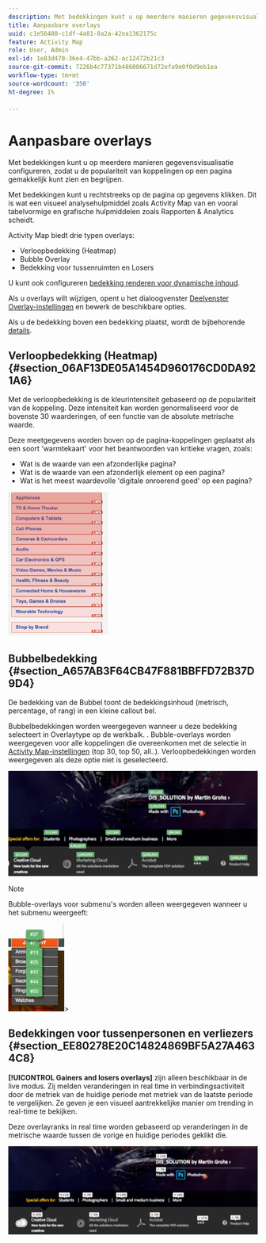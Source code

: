 ```yaml
---
description: Met bedekkingen kunt u op meerdere manieren gegevensvisualisatie configureren, zodat u de populariteit van koppelingen op een pagina gemakkelijk kunt zien en begrijpen.
title: Aanpasbare overlays
uuid: c1e56480-c1df-4a81-8a2a-42ea1362175c
feature: Activity Map
role: User, Admin
exl-id: 1e83d470-36e4-47bb-a262-ac12472b21c3
source-git-commit: 7226b4c77371b486006671d72efa9e0f0d9eb1ea
workflow-type: tm+mt
source-wordcount: '350'
ht-degree: 1%

---
```


# Aanpasbare overlays

Met bedekkingen kunt u op meerdere manieren gegevensvisualisatie configureren, zodat u de populariteit van koppelingen op een pagina gemakkelijk kunt zien en begrijpen.

Met bedekkingen kunt u rechtstreeks op de pagina op gegevens klikken. Dit is wat een visueel analysehulpmiddel zoals Activity Map van en vooral tabelvormige en grafische hulpmiddelen zoals Rapporten &amp; Analytics scheidt.

Activity Map biedt drie typen overlays:

* Verloopbedekking (Heatmap)
* Bubble Overlay
* Bedekking voor tussenruimten en Losers

U kunt ook configureren [bedekking renderen voor dynamische inhoud](/help/analyze/activity-map/activitymap-link-tracking/activitymap-stl-track-custom-elements.md).

Als u overlays wilt wijzigen, opent u het dialoogvenster [Deelvenster Overlay-instellingen](/help/analyze/activity-map/activitymap-overlay-settings.md) en bewerk de beschikbare opties.

Als u de bedekking boven een bedekking plaatst, wordt de bijbehorende [details](/help/analyze/activity-map/activitymap-overlay-details.md).

## Verloopbedekking (Heatmap) {#section_06AF13DE05A1454D960176CD0DA921A6}

Met de verloopbedekking is de kleurintensiteit gebaseerd op de populariteit van de koppeling. Deze intensiteit kan worden genormaliseerd voor de bovenste 30 waarderingen, of een functie van de absolute metrische waarde.

Deze meetgegevens worden boven op de pagina-koppelingen geplaatst als een soort &#39;warmtekaart&#39; voor het beantwoorden van kritieke vragen, zoals:

* Wat is de waarde van een afzonderlijke pagina?
* Wat is de waarde van een afzonderlijk element op een pagina?
* Wat is het meest waardevolle &#39;digitale onroerend goed&#39; op een pagina?

![](assets/gradient.png)

## Bubbelbedekking {#section_A657AB3F64CB47F881BBFFD72B37D9D4}

De bedekking van de Bubbel toont de bedekkingsinhoud (metrisch, percentage, of rang) in een kleine callout bel.

Bubbelbedekkingen worden weergegeven wanneer u deze bedekking selecteert in Overlaytype op de werkbalk. . Bubble-overlays worden weergegeven voor alle koppelingen die overeenkomen met de selectie in [Activity Map-instellingen](/help/analyze/activity-map/activitymap-overlay-settings.md) (top 30, top 50, all..). Verloopbedekkingen worden weergegeven als deze optie niet is geselecteerd.

![](assets/bubble_overlay.png)

>[!NOTE]
>
>Bubble-overlays voor submenu&#39;s worden alleen weergegeven wanneer u het submenu weergeeft:
>
>![](assets/bubbles_submenu.png)>

## Bedekkingen voor tussenpersonen en verliezers {#section_EE80278E20C14824869BF5A27A4634C8}

**[!UICONTROL Gainers and losers overlays]** zijn alleen beschikbaar in de live modus. Zij melden veranderingen in real time in verbindingsactiviteit door de metriek van de huidige periode met metriek van de laatste periode te vergelijken. Ze geven je een visueel aantrekkelijke manier om trending in real-time te bekijken.

Deze overlayranks in real time worden gebaseerd op veranderingen in de metrische waarde tussen de vorige en huidige periodes geklikt die.

![](assets/gainers_losers.png)
